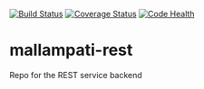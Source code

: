 [![Build Status](https://travis-ci.org/Mallampati-photobooth/mallampati_rest.svg?branch=master)](https://travis-ci.org/Mallampati-photobooth/mallampati_rest)
[![Coverage Status](https://coveralls.io/repos/Mallampati-photobooth/mallampati_rest/badge.svg?branch=master)](https://coveralls.io/r/Mallampati-photobooth/mallampati_rest?branch=master)
[![Code Health](https://landscape.io/github/Mallampati-photobooth/mallampati_rest/master/landscape.svg?style=flat)](https://landscape.io/github/Mallampati-photobooth/mallampati_rest/master)

# mallampati-rest
Repo for the REST service backend
